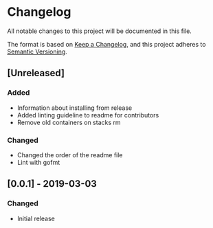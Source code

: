 # Changelog
All notable changes to this project will be documented in this file.

The format is based on [Keep a Changelog](https://keepachangelog.com/en/1.0.0/),
and this project adheres to [Semantic Versioning](https://semver.org/spec/v2.0.0.html).

## [Unreleased]
### Added
- Information about installing from release
- Added linting guideline to readme for contributors
- Remove old containers on stacks rm

### Changed
- Changed the order of the readme file
- Lint with gofmt

## [0.0.1] - 2019-03-03
### Changed
- Initial release
